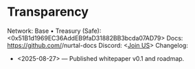# Transparency
Network: Base • Treasury (Safe): <0x51B1d1969EC36AddEB9faD31882BB3bcda07AD79>
Docs: https://github.com/<org>/nurtal-docs
Discord: <[Join US](https://discord.gg/GEc9uqz8)>
Changelog:
- <2025-08-27> — Published whitepaper v0.1 and roadmap.

